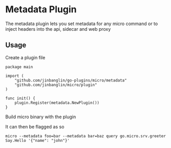 # Metadata Plugin

The metadata plugin lets you set metadata for any micro command or to inject headers into the api, sidecar and web proxy

## Usage

Create a plugin file

```
package main

import (
	"github.com/jinbanglin/go-plugins/micro/metadata"
	"github.com/jinbanglin/micro/plugin"
)

func init() {
	plugin.Register(metadata.NewPlugin())
}
```

Build micro binary with the plugin

It can then be flagged as so

```
micro --metadata foo=bar --metadata bar=baz query go.micro.srv.greeter Say.Hello '{"name": "john"}'
```
